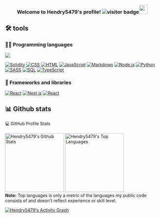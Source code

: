 <h3 align="center">
  Welcome to Hendry5479's profile!   <img src="https://visitor-badge.glitch.me/badge?page_id=haixiangyan" alt="visitor badge"/><img 
  <img src="https://media.giphy.com/media/hvRJCLFzcasrR4ia7z/giphy.gif" width="28">
</h3>

<!-- Typing SVG by DenverCoder1 - https://github.com/DenverCoder1/readme-typing-svg -->

## 🛠️ tools
### 👨‍💻 Programming languages
  <a href="https://github.com/Hendry5479"><img src="https://readme-typing-svg.herokuapp.com?font=Fira+Code&weight=700&pause=1000&width=435&lines=%E5%85%A8%E6%A0%88+%26+%E5%90%88%E7%BA%A6%E5%BC%80%E5%8F%91+%26+%E5%90%88%E7%BA%A6%E5%AE%A1%E8%AE%A1%E9%97%A8%E5%BE%92+%26+%E5%B8%81%E5%9C%88%E8%80%81%E9%9F%AD"></a>

<p>
  <a href="https://github.com/Hendry5479"><img alt="Solidity" src="https://img.shields.io/badge/%20-Solidity-lightgrey?logo=solidity"></a>
    <a href="https://github.com/Hendry5479"><img alt="CSS" src="https://img.shields.io/badge/CSS-1572B6.svg?logo=css3&logoColor=white"></a>
    <a href="https://github.com/Hendry5479"><img alt="HTML" src="https://img.shields.io/badge/HTML-E34F26.svg?logo=html5&logoColor=white"></a>
    <a href="https://github.com/Hendry5479"><img alt="JavaScript" src="https://img.shields.io/badge/JavaScript-F7DF1E.svg?logo=javascript&logoColor=black"></a>
    <a href="https://github.com/Hendry5479"><img alt="Markdown" src="https://img.shields.io/badge/Markdown-000000.svg?logo=markdown&logoColor=white"></a>
    <a href="https://github.com/Hendry5479"><img alt="Node.js" src="https://img.shields.io/badge/Node.js-43853D.svg?logo=node.js&logoColor=white"></a>
    <a href="https://github.com/Hendry5479"><img alt="Python" src="https://img.shields.io/badge/Python-14354C.svg?logo=python&logoColor=white"></a>
    <a href="https://github.com/Hendry5479"><img alt="SASS" src="https://img.shields.io/badge/Sass-hotpink.svg?logo=SASS&logoColor=white"></a>
    <a href="https://github.com/Hendry5479"><img alt="SQL" src="https://custom-icon-badges.herokuapp.com/badge/SQL-025E8C.svg?logo=database&logoColor=white"></a>
    <a href="https://github.com/Hendry5479"><img alt="TypeScript" src="https://img.shields.io/badge/TypeScript-007ACC.svg?logo=typescript&logoColor=white"></a>
</p>


### 🧰 Frameworks and libraries
  <a href="https://github.com/Hendry5479"><img alt="React" src="https://img.shields.io/static/v1?style=for-the-badge&message=React&color=222222&logo=React&logoColor=61DAFB&label="></a>
    <a href="https://github.com/Hendry5479"><img alt="Next.js" src="https://img.shields.io/static/v1?style=for-the-badge&message=Next.js&color=000000&logo=Next.js&logoColor=FFFFFF&label="></a>
      <a href="https://github.com/Hendry5479"><img alt="React" src="https://img.shields.io/static/v1?style=for-the-badge&message=Express&color=000000&logo=Express&logoColor=FFFFFF&label="></a>


## 📊 Github stats

  <summary>💻 GitHub Profile Stats</summary>
  <br/>
    <a href="https://github.com/anuraghazra/github-readme-stats"><img alt="Hendry5479's Github Stats" src="https://denvercoder1-github-readme-stats.vercel.app/api/?username=Hendry5479&show_icons=true&count_private=true&theme=react&hide_border=true&bg_color=1F222E&title_color=F85D7F&icon_color=F8D866" height="192px"/></a>
  <a href="https://github.com/anuraghazra/github-readme-stats"><img alt="Hendry5479's Top Languages" src="https://github-readme-stats.vercel.app/api/top-langs/?username=Hendry5479&langs_count=8&layout=compact&theme=react&hide_border=true&bg_color=1F222E&title_color=F85D7F&icon_color=F8D866&hide=Jupyter%20Notebook" height="192px"/></a>
  <br/>
  <b>Note:</b> Top languages is only a metric of the languages my public code consists of and doesn't reflect experience or skill level.

<a href="https://github.com/ashutosh00710/github-readme-activity-graph"><img alt="Hendry5479's Activity Graph" src="https://denvercoder1-activity-graph.herokuapp.com/graph/?username=Hendry5479&bg_color=1F222E&color=F8D866&line=F85D7F&point=FFFFFF&hide_border=true" /></a>

